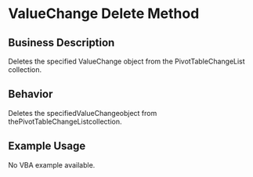 # ValueChange Delete Method

## Business Description
Deletes the specified ValueChange object from the PivotTableChangeList collection.

## Behavior
Deletes the specifiedValueChangeobject from thePivotTableChangeListcollection.

## Example Usage
No VBA example available.